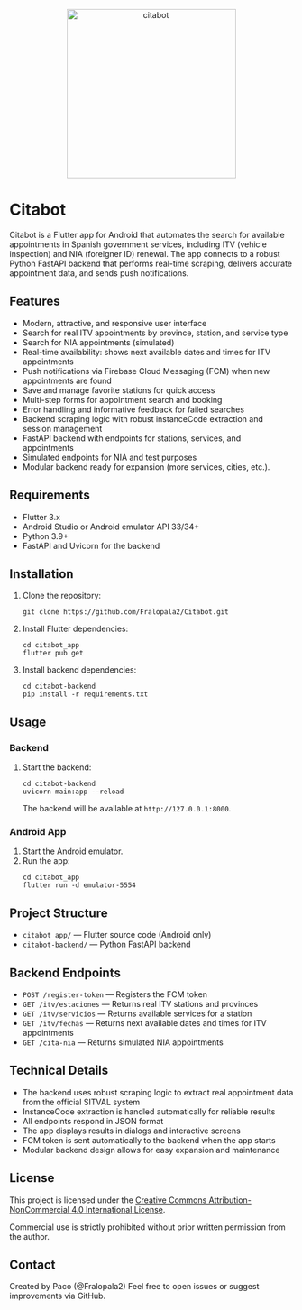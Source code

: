 <p align="center">
  <img width="300" height="300" alt="citabot" src="https://github.com/user-attachments/assets/174c87ad-1ee3-455e-871a-54fb968bdf37" />
</p>


# Citabot

Citabot is a Flutter app for Android that automates the search for available appointments in Spanish government services, including ITV (vehicle inspection) and NIA (foreigner ID) renewal. The app connects to a robust Python FastAPI backend that performs real-time scraping, delivers accurate appointment data, and sends push notifications.

## Features

- Modern, attractive, and responsive user interface
- Search for real ITV appointments by province, station, and service type
- Search for NIA appointments (simulated)
- Real-time availability: shows next available dates and times for ITV appointments
- Push notifications via Firebase Cloud Messaging (FCM) when new appointments are found
- Save and manage favorite stations for quick access
- Multi-step forms for appointment search and booking
- Error handling and informative feedback for failed searches
- Backend scraping logic with robust instanceCode extraction and session management
- FastAPI backend with endpoints for stations, services, and appointments
- Simulated endpoints for NIA and test purposes
- Modular backend ready for expansion (more services, cities, etc.).

## Requirements

- Flutter 3.x
- Android Studio or Android emulator API 33/34+
- Python 3.9+
- FastAPI and Uvicorn for the backend

## Installation

1. Clone the repository:
	```
	git clone https://github.com/Fralopala2/Citabot.git
	```
2. Install Flutter dependencies:
	```
	cd citabot_app
	flutter pub get
	```
3. Install backend dependencies:
	```
	cd citabot-backend
	pip install -r requirements.txt
	```

## Usage

### Backend
1. Start the backend:
	```
	cd citabot-backend
	uvicorn main:app --reload
	```
	The backend will be available at `http://127.0.0.1:8000`.

### Android App
1. Start the Android emulator.
2. Run the app:
	```
	cd citabot_app
	flutter run -d emulator-5554
	```

## Project Structure

- `citabot_app/` — Flutter source code (Android only)
- `citabot-backend/` — Python FastAPI backend

## Backend Endpoints

- `POST /register-token` — Registers the FCM token
- `GET /itv/estaciones` — Returns real ITV stations and provinces
- `GET /itv/servicios` — Returns available services for a station
- `GET /itv/fechas` — Returns next available dates and times for ITV appointments
- `GET /cita-nia` — Returns simulated NIA appointments

## Technical Details

- The backend uses robust scraping logic to extract real appointment data from the official SITVAL system
- InstanceCode extraction is handled automatically for reliable results
- All endpoints respond in JSON format
- The app displays results in dialogs and interactive screens
- FCM token is sent automatically to the backend when the app starts
- Modular backend design allows for easy expansion and maintenance

## License

This project is licensed under the [Creative Commons Attribution-NonCommercial 4.0 International License](https://creativecommons.org/licenses/by-nc/4.0/).

Commercial use is strictly prohibited without prior written permission from the author.

## Contact

Created by Paco (@Fralopala2)
Feel free to open issues or suggest improvements via GitHub.
